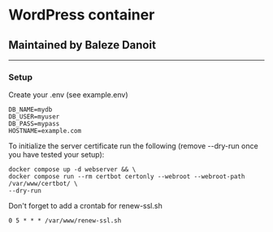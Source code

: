 # WordPress container

## Maintained by Baleze Danoit

---

### Setup
Create your .env (see example.env)
```
DB_NAME=mydb
DB_USER=myuser
DB_PASS=mypass
HOSTNAME=example.com
```
To initialize the server certificate run the following (remove --dry-run once you have tested your setup):
```
docker compose up -d webserver && \
docker compose run --rm certbot certonly --webroot --webroot-path /var/www/certbot/ \
--dry-run
```
Don't forget to add a crontab for renew-ssl.sh
```
0 5 * * * /var/www/renew-ssl.sh
```
